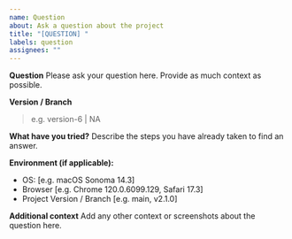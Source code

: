 ```yaml
---
name: Question
about: Ask a question about the project
title: "[QUESTION] "
labels: question
assignees: ""
---
```


**Question**
Please ask your question here. Provide as much context as possible.

**Version / Branch**

> e.g. version-6 | NA

**What have you tried?**
Describe the steps you have already taken to find an answer.

**Environment (if applicable):**

- OS: [e.g. macOS Sonoma 14.3]
- Browser [e.g. Chrome 120.0.6099.129, Safari 17.3]
- Project Version / Branch [e.g. main, v2.1.0]

**Additional context**
Add any other context or screenshots about the question here.
